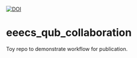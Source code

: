 [![DOI](https://sandbox.zenodo.org/badge/724228582.svg)](https://sandbox.zenodo.org/doi/10.5072/zenodo.3240)


# eeecs_qub_collaboration

Toy repo to demonstrate workflow for publication.
